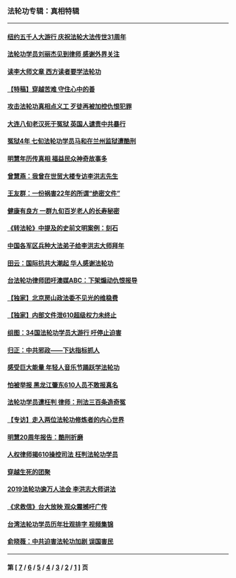 ### 法轮功专辑：真相特辑
---
#### [纽约五千人大游行 庆祝法轮大法传世31周年](../../pages/nf4389/n13995110.md?06160430) 
#### [法轮功学员刘丽杰见到律师 感谢外界关注](../../pages/nf4389/n13927012.md?06160430) 
#### [读李大师文章 西方读者要学法轮功](../../pages/nf4389/n13925142.md?06160430) 
#### [【特稿】穿越苦难 守住心中的善](../../pages/nf4389/n13784979.md?06160430) 
#### [攻击法轮功真相点义工 歹徒再被加控仇恨犯罪](../../pages/nf4389/n13601019.md?06160430) 
#### [大连八旬老汉死于冤狱 英国人谴责中共暴行](../../pages/nf4389/n13480118.md?06160430) 
#### [冤狱4年 七旬法轮功学员马和在兰州监狱遭酷刑](../../pages/nf4389/n13304688.md?06160430) 
#### [明慧年历传真相 福益民众神奇故事多](../../pages/nf4389/n13294545.md?06160430) 
#### [曾慧燕：我曾在世贸大楼专访李洪志先生](../../pages/nf4389/n12898729.md?06160430) 
#### [王友群：一份祸害22年的所谓“绝密文件”](../../pages/nf4389/n12871750.md?06160430) 
#### [健康有良方 一群九旬百岁老人的长寿秘密](../../pages/nf4389/n12847475.md?06160430) 
#### [《转法轮》中提及的史前文明案例：刻石](../../pages/nf4389/n12758577.md?06160430) 
#### [中国各军区兵种大法弟子给李洪志大师拜年](../../pages/nf4389/n12750047.md?06160430) 
#### [田云：国际抗共大潮起 华人感谢法轮功](../../pages/nf4389/n12357708.md?06160430) 
#### [台法轮功律师团吁澳媒ABC：下架煽动仇恨报导](../../pages/nf4389/n12279917.md?06160430) 
#### [【独家】北京房山政法委不见光的维稳费](../../pages/nf4389/n12031979.md?06160430) 
#### [【独家】内部文件泄610超级权力未终止](../../pages/nf4389/n12023895.md?06160430) 
#### [组图：34国法轮功学员大游行 吁停止迫害](../../pages/nf4389/n11492658.md?06160430) 
#### [归正：中共邪政——下达指标抓人](../../pages/nf4389/n11474770.md?06160430) 
#### [感受巨大能量 年轻人音乐节踊跃学法轮功](../../pages/nf4389/n11441981.md?06160430) 
#### [怕被举报 黑龙江肇东610人员不敢报真名](../../pages/nf4389/n11436499.md?06160430) 
#### [法轮功学员遭枉判 律师：刑法三百条造奇冤](../../pages/nf4389/n11433943.md?06160430) 
#### [【专访】走入两位法轮功修炼者的内心世界](../../pages/nf4389/n11415623.md?06160430) 
#### [明慧20周年报告：酷刑折磨](../../pages/nf4389/n11387954.md?06160430) 
#### [人权律师揭610操控司法 枉判法轮功学员](../../pages/nf4389/n11313370.md?06160430) 
#### [穿越生死的团聚](../../pages/nf4389/n11258922.md?06160430) 
#### [2019法轮功逾万人法会 李洪志大师讲法](../../pages/nf4389/n11265303.md?06160430) 
#### [《求救信》台大放映 观众震撼吁广传](../../pages/nf4389/n10922251.md?06160430) 
#### [台湾法轮功学员历年壮观排字 视频集锦](../../pages/nf4389/n10878789.md?06160430) 
#### [俞晓薇：中共迫害法轮功加剧 误国害民](../../pages/nf4389/n10859260.md?06160430) 

---
#### 第 [ [7](./7.md?06160430) / [6](./6.md?06160430) / [5](./5.md?06160430) / [4](./4.md?06160430) / [3](./3.md?06160430) / [2](./2.md?06160430) / [1](./1.md?06160430) ] 页
